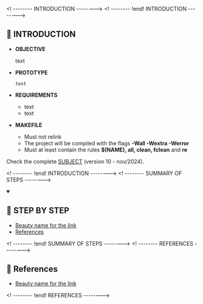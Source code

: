 <!               -------- INTRODUCTION                -------->
<!               -------- !end! INTRODUCTION                --------> 
## 📝 INTRODUCTION

+ **OBJECTIVE**	

	text 

+ **PROTOTYPE**

	`text`

+ **REQUIREMENTS**
	- text
	- text
+ **MAKEFILE**
	- Must not relink
	- The project will be compiled with the flags **-Wall -Wextra -Werror**
	- Must at least contain the rules **$(NAME), all, clean, fclean** and **re**


Check the complete [SUBJECT](https://github.com/letdummer/42_ft_printf/blob/main/subject/en.subject.pdf) (version 10 - nov/2024).


<!               -------- !end! INTRODUCTION                --------> 
<!               -------- SUMMARY OF STEPS                -------->

<details open>
<summary>

##  📝 STEP BY STEP
</summary>

- [Beauty name for the link](#name_of_summary)<br>
- [References](#references)<br>

</details>

<!               -------- !end! SUMMARY OF STEPS                -------->
<!               -------- REFERENCES                -------->

## 🔎 References

- [Beauty name for the link](#name_of_summary)<br>


<!               -------- !end! REFERENCES                -------->










<!----------	EDITING	----------

	* TYPES OF NOTES/WARNINGS	
	
types:
		WARNING |	TIP	 |	IMPORTANT	|	CAUTION

structure:
	>[!WARNING]
	> text


	* TABLES

| name | size | How to use | Mout Point |
|------:|               |-------|-------|
|	root	 |	10g		| ext4	| /root |
|	swap		|	2.3g	 | swap | swap |

the ":" align the columns


	* TEXT

-bold
	**text**

-quote
	>text
	>text

-selected
	`short text`
or
	```
		long 
		text
	```

-titles
	<h1> to <h6>
or
	### TITLE (this can be used for links)


	* TO CREATE HIDEN CONTENT

<details> 
or 
<details open>	will always be open, until you click to close

also you need to use <summary> for the title

structure:

<details open>
<summary>TITLE</summary>
-text
-text
</details>


------------ end! EDITING ---->


